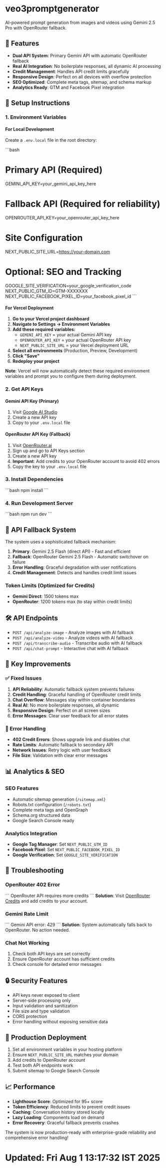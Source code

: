 # veo3promptgenerator

AI-powered prompt generation from images and videos using Gemini 2.5 Pro with OpenRouter fallback.

## 🚀 Features

- **Dual API System**: Primary Gemini API with automatic OpenRouter fallback
- **Real AI Integration**: No boilerplate responses, all dynamic AI processing
- **Credit Management**: Handles API credit limits gracefully
- **Responsive Design**: Perfect on all devices with overflow protection
- **SEO Optimized**: Complete meta tags, sitemap, and schema markup
- **Analytics Ready**: GTM and Facebook Pixel integration

## 🔧 Setup Instructions

### 1. Environment Variables

#### For Local Development
Create a `.env.local` file in the root directory:

\`\`\`bash
# Primary API (Required)
GEMINI_API_KEY=your_gemini_api_key_here

# Fallback API (Required for reliability)
OPENROUTER_API_KEY=your_openrouter_api_key_here

# Site Configuration
NEXT_PUBLIC_SITE_URL=https://your-domain.com

# Optional: SEO and Tracking
GOOGLE_SITE_VERIFICATION=your_google_verification_code
NEXT_PUBLIC_GTM_ID=GTM-XXXXXXX
NEXT_PUBLIC_FACEBOOK_PIXEL_ID=your_facebook_pixel_id
\`\`\`

#### For Vercel Deployment
1. **Go to your Vercel project dashboard**
2. **Navigate to Settings → Environment Variables**
3. **Add these required variables:**
   - `GEMINI_API_KEY` = your actual Gemini API key
   - `OPENROUTER_API_KEY` = your actual OpenRouter API key
   - `NEXT_PUBLIC_SITE_URL` = your Vercel deployment URL
4. **Select all environments** (Production, Preview, Development)
5. **Click "Save"**
6. **Redeploy your project**

**Note**: Vercel will now automatically detect these required environment variables and prompt you to configure them during deployment.

### 2. Get API Keys

#### Gemini API Key (Primary)
1. Visit [Google AI Studio](https://makersuite.google.com/app/apikey)
2. Create a new API key
3. Copy to your `.env.local` file

#### OpenRouter API Key (Fallback)
1. Visit [OpenRouter.ai](https://openrouter.ai/)
2. Sign up and go to API Keys section
3. Create a new API key
4. **Important**: Add credits to your OpenRouter account to avoid 402 errors
5. Copy the key to your `.env.local` file

### 3. Install Dependencies

\`\`\`bash
npm install
\`\`\`

### 4. Run Development Server

\`\`\`bash
npm run dev
\`\`\`

## 🔄 API Fallback System

The system uses a sophisticated fallback mechanism:

1. **Primary**: Gemini 2.5 Flash (direct API) - Fast and efficient
2. **Fallback**: OpenRouter Gemini 2.5 Flash - Automatic switchover on failure
3. **Error Handling**: Graceful degradation with user notifications
4. **Credit Management**: Detects and handles credit limit issues

### Token Limits (Optimized for Credits)
- **Gemini Direct**: 1500 tokens max
- **OpenRouter**: 1200 tokens max (to stay within credit limits)

## 🛠️ API Endpoints

- `POST /api/analyze-image` - Analyze images with AI fallback
- `POST /api/analyze-video` - Analyze videos with AI fallback  
- `POST /api/transcribe-audio` - Transcribe audio with AI fallback
- `POST /api/chat-prompt` - Interactive chat with AI fallback

## 🎯 Key Improvements

### ✅ Fixed Issues
1. **API Reliability**: Automatic fallback system prevents failures
2. **Credit Handling**: Graceful handling of OpenRouter credit limits
3. **Chat Overflow**: Messages stay within container boundaries
4. **Real AI**: No more boilerplate responses, all dynamic
5. **Responsive Design**: Perfect on all screen sizes
6. **Error Messages**: Clear user feedback for all error states

### 🔧 Error Handling
- **402 Credit Errors**: Shows upgrade link and disables chat
- **Rate Limits**: Automatic fallback to secondary API
- **Network Issues**: Retry logic with user feedback
- **File Size**: Validation with clear error messages

## 📊 Analytics & SEO

### SEO Features
- Automatic sitemap generation (`/sitemap.xml`)
- Robots.txt configuration (`/robots.txt`)
- Complete meta tags and OpenGraph
- Schema.org structured data
- Google Search Console ready

### Analytics Integration
- **Google Tag Manager**: Set `NEXT_PUBLIC_GTM_ID`
- **Facebook Pixel**: Set `NEXT_PUBLIC_FACEBOOK_PIXEL_ID`
- **Google Verification**: Set `GOOGLE_SITE_VERIFICATION`

## 🚨 Troubleshooting

### OpenRouter 402 Error
\`\`\`
OpenRouter API requires more credits
\`\`\`
**Solution**: Visit [OpenRouter Credits](https://openrouter.ai/settings/credits) and add credits to your account.

### Gemini Rate Limit
\`\`\`
Gemini API error: 429
\`\`\`
**Solution**: System automatically falls back to OpenRouter. No action needed.

### Chat Not Working
1. Check both API keys are set correctly
2. Ensure OpenRouter account has sufficient credits
3. Check console for detailed error messages

## 🔒 Security Features

- API keys never exposed to client
- Server-side processing only
- Input validation and sanitization
- File size and type validation
- CORS protection
- Error handling without exposing sensitive data

## 🚀 Production Deployment

1. Set all environment variables in your hosting platform
2. Ensure `NEXT_PUBLIC_SITE_URL` matches your domain
3. Add credits to OpenRouter account
4. Test both API endpoints work
5. Submit sitemap to Google Search Console

## 📈 Performance

- **Lighthouse Score**: Optimized for 95+ score
- **Token Efficiency**: Reduced limits to prevent credit issues
- **Caching**: Conversation history stored locally
- **Lazy Loading**: Components load on demand
- **Error Recovery**: Graceful fallback prevents crashes

The system is now production-ready with enterprise-grade reliability and comprehensive error handling!
# Updated: Fri Aug  1 13:17:32 IST 2025
